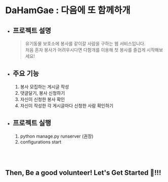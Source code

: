 # DaHamGae : 다음에 또 함께하개


- ## 프로젝트 설명
    > 유기동물 보호소에 봉사를 같이갈 사람을 구하는 웹 서비스입니다.<br>
    처음 혼자 봉사가 어려우시다면 다함개를 이용해 첫 봉사를 즐겁게 시작해보세요! 
            
- ## 주요 기능
    1. 봉사 모집하는 게시글 작성
    2. 댓글달기, 봉사 신청하기
    3. 자신이 신청한 봉사 확인
    4. 자신이 작성한 각 게시글마다 신청한 사람 확인하기<p>  
        

- ## 프로젝트 실행
    1. python manage.py runserver (권장)
    2. configurations start
    
<br><br>   
## Then, Be a good volunteer! Let's Get Started 🐶!!!
<img src="https://user-images.githubusercontent.com/54982667/123886336-30a89180-d98a-11eb-836f-54c36b145e39.gif" alt=""/>